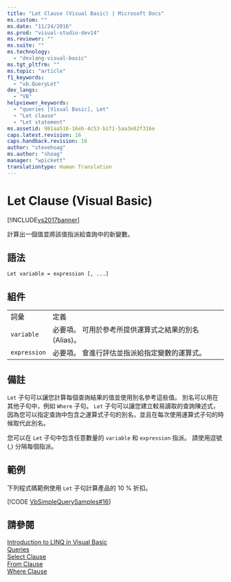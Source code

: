 ```yaml
---
title: "Let Clause (Visual Basic) | Microsoft Docs"
ms.custom: ""
ms.date: "11/24/2016"
ms.prod: "visual-studio-dev14"
ms.reviewer: ""
ms.suite: ""
ms.technology: 
  - "devlang-visual-basic"
ms.tgt_pltfrm: ""
ms.topic: "article"
f1_keywords: 
  - "vb.QueryLet"
dev_langs: 
  - "VB"
helpviewer_keywords: 
  - "queries [Visual Basic], Let"
  - "Let clause"
  - "Let statement"
ms.assetid: 981aa516-16eb-4c53-b1f1-5aa3e82f316e
caps.latest.revision: 16
caps.handback.revision: 16
author: "stevehoag"
ms.author: "shoag"
manager: "wpickett"
translationtype: Human Translation
---
```

# Let Clause (Visual Basic)
[!INCLUDE[vs2017banner](../../../csharp/includes/vs2017banner.md)]

計算出一個值並將該值指派給查詢中的新變數。  
  
## 語法  
  
```  
Let variable = expression [, ...]  
```  
  
## 組件  
  
|||  
|-|-|  
|詞彙|定義|  
|`variable`|必要項。  可用於參考所提供運算式之結果的別名 \(Alias\)。|  
|`expression`|必要項。  會進行評估並指派給指定變數的運算式。|  
  
## 備註  
 `Let` 子句可以讓您計算每個查詢結果的值並使用別名參考這些值。  別名可以用在其他子句中，例如 `Where` 子句。  `Let` 子句可以讓您建立較易讀取的查詢陳述式，因為您可以指定查詢中包含之運算式子句的別名，並且在每次使用運算式子句的時候取代此別名。  
  
 您可以在 `Let` 子句中包含任意數量的 `variable` 和 `expression` 指派。  請使用逗號 \(,\) 分隔每個指派。  
  
## 範例  
 下列程式碼範例使用 `Let` 子句計算產品的 10 % 折扣。  
  
 [!CODE [VbSimpleQuerySamples#16](../CodeSnippet/VS_Snippets_VBCSharp/VbSimpleQuerySamples#16)]  
  
## 請參閱  
 [Introduction to LINQ in Visual Basic](../../../visual-basic/programming-guide/language-features/linq/introduction-to-linq.md)   
 [Queries](../../../visual-basic/language-reference/queries/queries.md)   
 [Select Clause](../../../visual-basic/language-reference/queries/select-clause.md)   
 [From Clause](../../../visual-basic/language-reference/queries/from-clause.md)   
 [Where Clause](../../../visual-basic/language-reference/queries/where-clause.md)